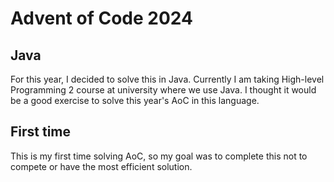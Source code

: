 # Advent of Code 2024

## Java
For this year, I decided to solve this in Java. Currently I am taking High-level Programming 2 course at university where we use Java. I thought it would be a good exercise to solve this year's AoC in this language.

## First time
This is my first time solving AoC, so my goal was to complete this not to compete or have the most efficient solution.
